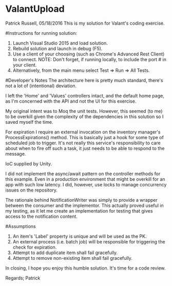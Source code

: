 # ValantUpload
Patrick Russell, 05/18/2016
This is my solution for Valant's coding exercise.

#Instructions for running solution:
1.  Launch Visual Studio 2015 and load solution.
2.  Rebuild solution and launch in debug (F5).
3.  Use a client of your choosing (such as Chrome's Advanced Rest Client) to connect. 
    NOTE: Don't forget, if running locally, to include the port # in your client.
4.  Alternatively, from the main menu select Test => Run => All Tests.

#Developer's Notes
The architecture here is pretty much standard, there's not a lot of (intentional) deviation.

I left the 'Home' and 'Values' controllers intact, and the default home page, as I'm concerned 
with the API and not the UI for this exercise.

My original intent was to Moq the unit tests.  However, this seemed (to me) to be overkill given
the complexity of the dependencies in this solution so I saved myself the time.

For expiration I require an external invocation on the inventory manager's ProcessExpirations() method.
This is basically just a hook for some type of scheduled job to trigger.  It's not really this service's
responsibility to care about when to fire off such a task, it just needs to be able to respond to the message.

IoC supplied by Unity.

I did not implement the async/await pattern on the controller methods for this example.  Even in a 
production environment that might be overkill for an app with such low latency.  I did, however, use
locks to manage concurrency issues on the repository.

The rationale behind NotificationWriter was simply to provide a wrapper between the consumer and the
implementor.  This actually proved useful in my testing, as it let me create an implementation for
testing that gives access to the notification content.

#Assumptions

1.  An item's 'Label' property is unique and will be used as the PK.
2.  An external process (i.e. batch job) will be responsible for triggering the check for expiration.
3.  Attempt to add duplicate item shall fail gracefully.
4.  Attempt to remove non-existing item shall fail gracefully.

In closing, I hope you enjoy this humble solution.  It's time for a code review.

Regards;
Patrick
